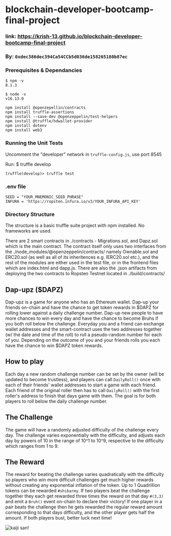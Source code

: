 # blockchain-developer-bootcamp-final-project

### link: https://krish-13.github.io/blockchain-developer-bootcamp-final-project
### By: `0xdec386dec394Ca54CCb5d036de158265180b87ec`

### Prerequisites & Dependancies

    $ npm -v
    8.1.3

    $ node -v
    v16.13.0

    npm install @openzepellin/contracts 
    npm install truffle-assertions 
    npm install --save-dev @openzeppelin/test-helpers
    npm install @truffle/hdwallet-provider
    npm install dotenv
    npm install web3

### Running the Unit Tests

Uncomment the "developer" network in `truffle-config.js`, use port 8545

Run:
    $ truffle develop

    truffle(develop)> truffle test

### .env file
    SEED = "YOUR_MNEMONIC_SEED_PHRASE"
    INFURA = 'https://ropsten.infura.io/v3/YOUR_INFURA_API_KEY'


### Directory Structure

The structure is a basic truffle suite project with npm installed. No frameworks are used. 

There are 2 smart contracts in ./contracts - Migrations.sol, and Dapz.sol which is the main contract. The contract itself only uses two interfaces from the ./node_modules/@openzeppelin/contracts/ namely Ownable.sol and ERC20.sol (as well as all of its inheritences e.g. IERC20.sol etc.), and the rest of the modules are either used in the test file, or in the frontend files which are index.html and dapp.js. There are also the .json artifacts from deploying the two contracts to Ropsten Testnet located in ./build/contracts/
## Dap-upz ($DAPZ)

Dap-upz is a game for anyone who has an Ethereum wallet. Dap-up your friends on-chain and have the chance to get token rewards in $DAPZ for rolling lower against a daily challenge number. Dap-up new people to have more chances to win every day and have the chance to become Bruhs if you both roll below the challenge. Everyday you and a friend can exchange wallet addresses and the smart-contract uses the two addresses together (w/ the date and time of the roll) to roll a pseudo-random number for each of you. Depending on the outcome of you and your friends rolls you each have the chance to win $DAPZ token rewards. 

## How to play

Each day a new random challenge number can be set by the owner (will be updated to become trustless), and players can call `DailyRoll()` once with each of their friends' wallet addresses to start a game with each friend. Each friend of the original roller then has to call `DailyRoll()` with the first roller's address to finish that days game with them. The goal is for both players to roll below the daily challenge number.

## The Challenge

The game will have a randomly adjusted difficulty of the challenge every day. The challenge varies exponentially with the difficulty, and adjusts each day by powers of 10 in the range of 10^1 to 10^9, respective to the difficulty which ranges from 1 to 9. 

## The Reward

The reward for beating the challenge varies quadratically with the difficulty so players who win more difficult challenges get much higher rewards without creating any exponential inflation of the token. Up to 1 Quadrillion tokens can be rewarded `#shibarmy`. If two players beat the challenge together they each get rewarded three times the reward on that day `#(3,3)` and emit a `Bruh()` event on-chain to declare their victory! If one player in a pair beats the challenge then he gets rewarded the regular reward amount corresponding to that days difficulty, and the other player gets half the amount. If both players bust, better luck next time!

![kaiji san!](https://cdn1.mangasail.net/sites/default/files/manga/2/186431//20160630051740672.jpg)
